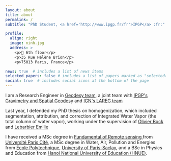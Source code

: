 ```yaml
---
layout: about
title: about
permalink: /
subtitle: "PhD Student, <a href='http://www.ipgp.fr/fr'>IPGP</a> :fr:"

profile:
  align: right
  image: ninh.jpg
  address: >
    <p>🏢 6th floor</p> 
    <p>35 Rue Hélène Brion</p>
    <p>75013 Paris, France</p>

news: true  # includes a list of news items
selected_papers: false # includes a list of papers marked as "selected={true}"
social: true  # includes social icons at the bottom of the page
---
```


<!-- Write your biography here. Tell the world about yourself. Link to your favorite [subreddit](http://reddit.com). You can put a picture in, too. The code is already in, just name your picture `prof_pic.jpg` and put it in the `img/` folder.

Put your address / P.O. box / other info right below your picture. You can also disable any these elements by editing `profile` property of the YAML header of your `_pages/about.md`. Edit `_bibliography/papers.bib` and Jekyll will render your [publications page](/al-folio/publications/) automatically.

Link to your social media connections, too. This theme is set up to use [Font Awesome icons](http://fortawesome.github.io/Font-Awesome/) and [Academicons](https://jpswalsh.github.io/academicons/), like the ones below. Add your Facebook, Twitter, LinkedIn, Google Scholar, or just disable all of them.
 -->

I am a Research Engineer in [Geodesy team](http://www.ipgp.fr/en/ggs/geodesy), a joint team with [IPGP's Gravimetry and Spatial Geodesy](http://www.ipgp.fr/en/ggs/geodesy) and [IGN's LAREG team](http://recherche.ign.fr/labos/lareg/page.php)

Last year, I defended my PhD thesis on homogenization, which included segmentation, attribution, and correction of Integrated Water Vapor (the total column of water vapor), working under the supervision of
<a href="http://www.ipgp.fr/en/bock-olivier" target="_blank">Olivier Bock</a> and <a href="https://www.parisnanterre.fr/mme-emilie-lebarbier" target="_blank">Lebarbier Emilie</a>

I have received a MSc degree in <a target="_blank" href="https://u-paris.fr/en/master-in-earth-and-planet-sciences-environment-fundamentals-of-remote-sensing-frs/">
Fundamental of Remote sensing
</a> from <a target="_blank" href="https://u-paris.fr/en/">Université Paris Cité</a>, a MSc degree in Water, Air, Pollution and Energies from 
<a target="_blank" href="https://www.polytechnique.edu/en">École Polytechnique</a>, 
<a target="_blank" href="https://www.universite-paris-saclay.fr/en">University of Paris-Saclay</a>, 
and a BSc in Physics and Education from <a target="_blank" href="http://english.hnue.edu.vn/">Hanoi National University of Education (HNUE)</a>.

                    
		    
                
